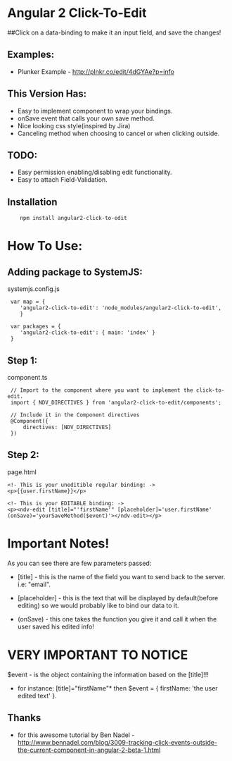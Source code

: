 
# Angular 2 Click-To-Edit
##Click on a data-binding to make it an input field, and save the changes!

## Examples:
- Plunker Example - http://plnkr.co/edit/4dGYAe?p=info 

## This Version Has:

- Easy to implement component to wrap your bindings.
- onSave event that calls your own save method.
- Nice looking css style(inspired by Jira)
- Canceling method when choosing to cancel or when clicking outside.

## TODO:

- Easy permission enabling/disabling edit functionality.
- Easy to attach Field-Validation. 


## Installation
```
    npm install angular2-click-to-edit
```

# How To Use:  

## Adding package to SystemJS:
systemjs.config.js
```
 var map = {
	'angular2-click-to-edit': 'node_modules/angular2-click-to-edit',
	}
```
```
 var packages = {
	'angular2-click-to-edit': { main: 'index' }  
 }
```

## Step 1:
component.ts
```
 // Import to the component where you want to implement the click-to-edit.
 import { NDV_DIRECTIVES } from 'angular2-click-to-edit/components';

 // Include it in the Component directives
 @Component({
 	 directives: [NDV_DIRECTIVES]
 })

```

## Step 2:
page.html  
```
<!- This is your uneditible regular binding: ->
<p>{{user.firstName}}</p>

<!- This is your EDITABLE binding: ->
<p><ndv-edit [title]="'firstName'" [placeholder]='user.firstName' (onSave)='yourSaveMethod($event)'></ndv-edit></p>
```
# Important Notes!
 As you can see there are few parameters passed:
- [title] - this is the name of the field you want to send back to the server. i.e: "email".

- [placeholder] - this is the text that will be displayed by default(before editing)
		  so we would probably like to bind our data to it.

- (onSave) - this one takes the function you give it and 
	     call it when the user saved his edited info!

# VERY IMPORTANT TO NOTICE 
$event - is the object containing the information based on the [title]!!! 
- for instance: [title]="firstName"*
  then $event = { firstName: 'the user edited text' }.


## Thanks
 - for this awesome tutorial by Ben Nadel - http://www.bennadel.com/blog/3009-tracking-click-events-outside-the-current-component-in-angular-2-beta-1.html 
